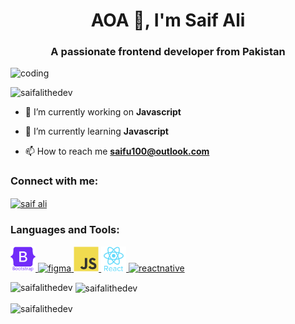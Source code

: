 <h1 align="center">AOA 👋, I'm Saif Ali</h1>
<h3 align="center">A passionate frontend developer from Pakistan</h3>

<img align= " right" alt= "coding" width="400px" src = "https://camo.githubusercontent.com/7de37139d0b4c1ce40865e799b446c0e963a3dd8fb68d239707237c40604fa3d/68747470733a2f2f63646e2e6472696262626c652e636f6d2f75736572732f3733303730332f73637265656e73686f74732f363538313234332f6176656e746f2e676966" >

<p align="left"> <img src="https://komarev.com/ghpvc/?username=saifalithedev&label=Profile%20views&color=0e75b6&style=flat" alt="saifalithedev" /> </p>

- 🔭 I’m currently working on **Javascript**

- 🌱 I’m currently learning **Javascript**

- 📫 How to reach me **saifu100@outlook.com**

<h3 align="left">Connect with me:</h3>
<p align="left">
<a href="https://linkedin.com/in/saif ali" target="blank"><img align="center" src="https://raw.githubusercontent.com/rahuldkjain/github-profile-readme-generator/master/src/images/icons/Social/linked-in-alt.svg" alt="saif ali" height="30" width="40" /></a>
</p>

<h3 align="left">Languages and Tools:</h3>
<p align="left"> <a href="https://getbootstrap.com" target="_blank" rel="noreferrer"> <img src="https://raw.githubusercontent.com/devicons/devicon/master/icons/bootstrap/bootstrap-plain-wordmark.svg" alt="bootstrap" width="40" height="40"/> </a> <a href="https://www.figma.com/" target="_blank" rel="noreferrer"> <img src="https://www.vectorlogo.zone/logos/figma/figma-icon.svg" alt="figma" width="40" height="40"/> </a> <a href="https://developer.mozilla.org/en-US/docs/Web/JavaScript" target="_blank" rel="noreferrer"> <img src="https://raw.githubusercontent.com/devicons/devicon/master/icons/javascript/javascript-original.svg" alt="javascript" width="40" height="40"/> </a> <a href="https://reactjs.org/" target="_blank" rel="noreferrer"> <img src="https://raw.githubusercontent.com/devicons/devicon/master/icons/react/react-original-wordmark.svg" alt="react" width="40" height="40"/> </a> <a href="https://reactnative.dev/" target="_blank" rel="noreferrer"> <img src="https://reactnative.dev/img/header_logo.svg" alt="reactnative" width="40" height="40"/> </a> </p>

<p><img align="left" src="https://github-readme-stats.vercel.app/api/top-langs?username=saifalithedev&show_icons=true&locale=en&layout=compact" alt="saifalithedev" /></p>

<p>&nbsp;<img align="center" src="https://github-readme-stats.vercel.app/api?username=saifalithedev&show_icons=true&locale=en" alt="saifalithedev" /></p>

<p><img align="center" src="https://github-readme-streak-stats.herokuapp.com/?user=saifalithedev&" alt="saifalithedev" /></p>
